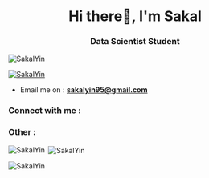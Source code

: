 

<h1 align="center">Hi there👋, I'm Sakal</h1>
<h3 align="center">Data Scientist Student</h3>

<p align="left"> <img src="https://komarev.com/ghpvc/?username=SakalYin&label=Profile%20views&color=0e75b6&style=flat" alt="SakalYin" /> </p>

<p align="left"> <a href="https://github.com/ryo-ma/github-profile-trophy"><img src="https://github-profile-trophy.vercel.app/?username=SakalYin" alt="SakalYin" /></a> </p>

- Email me on : **sakalyin95@gmail.com**

<h3 align="left">Connect with me :</h3>
<!-- <p align="left">
<a href="https://linkedin.com/in/https://www.linkedin.com/in/sarah-merin-john-339121162/" target="blank"><img align="center" src="https://raw.githubusercontent.com/rahuldkjain/github-profile-readme-generator/master/src/images/icons/Social/linked-in-alt.svg" alt="https://www.linkedin.com/in/sarah-merin-john-339121162/" height="30" width="40" /></a>
<a href="https://kaggle.com/https://www.kaggle.com/sarahmerinjohn" target="blank"><img align="center" src="https://raw.githubusercontent.com/rahuldkjain/github-profile-readme-generator/master/src/images/icons/Social/kaggle.svg" alt="https://www.kaggle.com/sarahmerinjohn" height="30" width="40" /></a>
</p> -->

<h3 align="left">Other :</h3>
<p align="left"><img align="left" src="https://github-readme-stats.vercel.app/api/top-langs?username=SakalYin&show_icons=true&locale=en&layout=compact" alt="SakalYin" /></p>

<p align="left">&nbsp;<img align="center" src="https://github-readme-stats.vercel.app/api?username=SakalYin&show_icons=true&locale=en" alt="SakalYin" /></p>

<p><img align="center" src="https://github-readme-streak-stats.herokuapp.com/?user=SakalYin&" alt="SakalYin" /></p>
